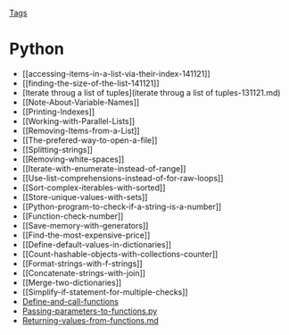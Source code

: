 [Tags](Tags.md)

# Python

- [[accessing-items-in-a-list-via-their-index-141121]]
- [[finding-the-size-of-the-list-141121]]
- [Iterate throug a list of tuples](iterate throug a list of tuples-131121.md)
- [[Note-About-Variable-Names]]
- [[Printing-Indexes]]
- [[Working-with-Parallel-Lists]]
- [[Removing-Items-from-a-List]]
- [[The-prefered-way-to-open-a-file]]
- [[Splitting-strings]]
- [[Removing-white-spaces]]
- [[Iterate-with-enumerate-instead-of-range]]
- [[Use-list-comprehensions-instead-of-for-raw-loops]]
- [[Sort-complex-iterables-with-sorted]]
- [[Store-unique-values-with-sets]]
- [[Python-program-to-check-if-a-string-is-a-number]]
- [[Function-check-number]]
- [[Save-memory-with-generators]]
- [[Find-the-most-expensive-price]]
- [[Define-default-values-in-dictionaries]]
- [[Count-hashable-objects-with-collections-counter]]
- [[Format-strings-with-f-strings]]
- [[Concatenate-strings-with-join]]
- [[Merge-two-dictionaries]]
- [[Simplify-if-statement-for-multiple-checks]]
- [Define-and-call-functions](Define-and-call-functions)
- [Passing-parameters-to-functions.py](passing-parameters-to-functionspy)
- [Returning-values-from-functions.md](returning-values-from-functionsmd)
